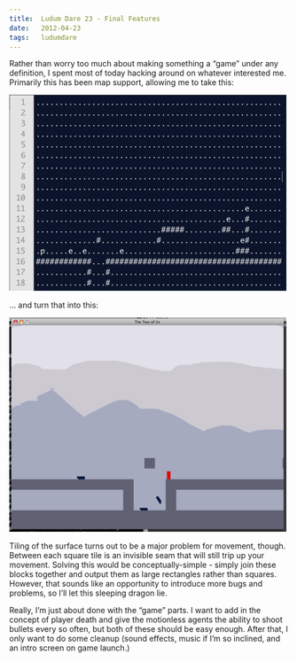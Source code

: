 ```yaml
---
title:  Ludum Dare 23 - Final Features
date:   2012-04-23
tags:   ludumdare
---
```


Rather than worry too much about making something a “game” under any definition, I spent most of today hacking around on whatever interested me. Primarily this has been map support, allowing me to take this:

![](/images/2012-04-23-map.png)

… and turn that into this:

![](/images/2012-04-23-screen.png)

Tiling of the surface turns out to be a major problem for movement, though. Between each square tile is an invisible seam that will still trip up your movement. Solving this would be conceptually-simple - simply join these blocks together and output them as large rectangles rather than squares. However, that sounds like an opportunity to introduce more bugs and problems, so I’ll let this sleeping dragon lie.

Really, I’m just about done with the “game” parts. I want to add in the concept of player death and give the motionless agents the ability to shoot bullets every so often, but both of these should be easy enough. After that, I only want to do some cleanup (sound effects, music if I’m so inclined, and an intro screen on game launch.)